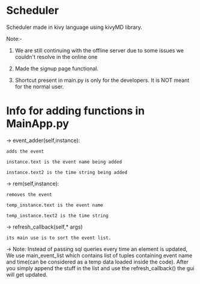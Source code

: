 # Scheduler
Scheduler made in kivy language using kivyMD library.

Note:-

1) We are still continuing with the offline server due to some issues we couldn't resolve in the online one

2) Made the signup page functional. 

3) Shortcut present in main.py is only for the developers. It is NOT meant for the normal user. 

# Info for adding functions in MainApp.py
-> event_adder(self,instance):

    adds the event
  
    instance.text is the event name being added
  
    instance.text2 is the time string being added 
  

-> rem(self,instance):

    removes the event
  
    temp_instance.text is the event name
  
    temp_instance.text2 is the time string
  

-> refresh_callback(self,\* args)

    its main use is to sort the event list.
  
  
-> Note:
    Instead of passing sql queries every time an element is updated, We use main_event_list which contains list of tuples containing event name and time(can be considered as a temp data loaded inside the code). After you simply append the stuff in the list and use the refresh_callback() the gui will get updated.
